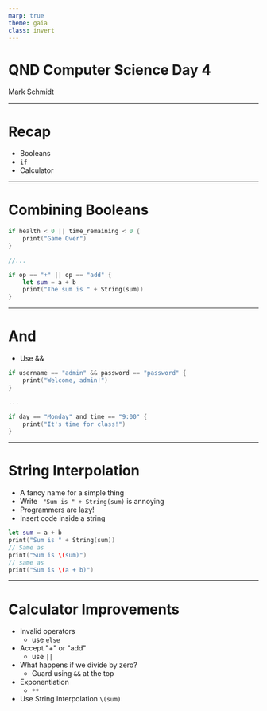 ```yaml
---
marp: true
theme: gaia
class: invert
---
```


# QND Computer Science Day 4
Mark Schmidt

--- 

# Recap

- Booleans
- `if`
- Calculator


---

# Combining Booleans

```swift
if health < 0 || time_remaining < 0 {
    print("Game Over")
}

//...

if op == "+" || op == "add" {
    let sum = a + b
    print("The sum is " + String(sum))
}


```

--- 

# And

- Use &&

```swift
if username == "admin" && password == "password" {
    print("Welcome, admin!")
}

...

if day == "Monday" and time == "9:00" {
    print("It's time for class!")
}
```

---

# String Interpolation

- A fancy name for a simple thing
- Write ` "Sum is " + String(sum)` is annoying
- Programmers are lazy!
- Insert code inside a string

```swift
let sum = a + b
print("Sum is " + String(sum))
// Same as 
print("Sum is \(sum)")
// same as
print("Sum is \(a + b)")
```

---

# Calculator Improvements

- Invalid operators
    - use `else`
- Accept "+" or "add"
    - use `||`
- What happens if we divide by zero?
    - Guard using `&&` at the top
- Exponentiation
    - `**`
- Use String Interpolation `\(sum)`
